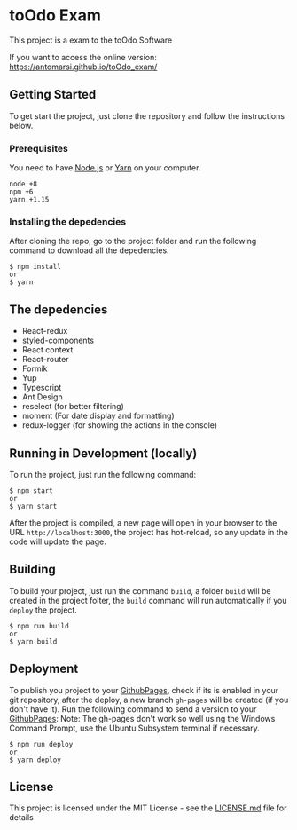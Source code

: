 # toOdo Exam

This project is a exam to the toOdo Software

If you want to access the online version: https://antomarsi.github.io/toOdo_exam/

## Getting Started

To get start the project, just clone the repository and follow the instructions below.

### Prerequisites

You need to have [Node.js](https://nodejs.org) or [Yarn](https://yarnpkg.com/) on your computer.

```
node +8
npm +6
yarn +1.15
```

### Installing the depedencies

After cloning the repo, go to the project folder and run the following command to download all the depedencies.

```
$ npm install
or
$ yarn
```

## The depedencies

 * React-redux
 * styled-components
 * React context
 * React-router
 * Formik
 * Yup
 * Typescript
 * Ant Design
 * reselect (for better filtering)
 * moment (For date display and formatting)
 * redux-logger (for showing the actions in the console)

## Running in Development (locally)

To run the project, just run the following command:
```
$ npm start
or
$ yarn start
```
After the project is compiled, a new page will open in your browser to the URL `http://localhost:3000`, the project has hot-reload, so any update in the code will update the page.

## Building

To build your project, just run the command `build`, a folder `build` will be created in the project folter, the `build` command will run automatically if you `deploy` the project.

```
$ npm run build
or
$ yarn build
```

## Deployment

To publish you project to your [GithubPages](https://pages.github.com/), check if its is enabled in your git repository, after the deploy, a new branch `gh-pages` will be created (if you don't have it).
Run the following command to send a version to your [GithubPages](https://pages.github.com/):
Note: The gh-pages don't work so well using the Windows Command Prompt, use the Ubuntu Subsystem terminal if necessary.

```
$ npm run deploy
or
$ yarn deploy
```

## License

This project is licensed under the MIT License - see the [LICENSE.md](LICENSE.md) file for details